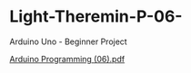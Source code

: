 # Light-Theremin-P-06-
Arduino Uno - Beginner Project

[Arduino Programming (06).pdf](https://github.com/DanialNayyar/Light-Theremin-P-06-/files/12476340/Arduino.Programming.06.pdf)
